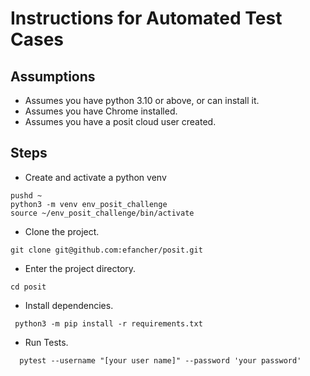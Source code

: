 # Instructions for Automated Test Cases

## Assumptions

* Assumes you have python 3.10 or above, or can install it.
* Assumes you have Chrome installed.
* Assumes you have a posit cloud user created.

## Steps

* Create and activate a python venv

```
pushd ~
python3 -m venv env_posit_challenge
source ~/env_posit_challenge/bin/activate
```

* Clone the project.
```
git clone git@github.com:efancher/posit.git
```

* Enter the project directory.

```
cd posit
```

* Install dependencies.

```
 python3 -m pip install -r requirements.txt
```

* Run Tests.

```
  pytest --username "[your user name]" --password 'your password'
```
